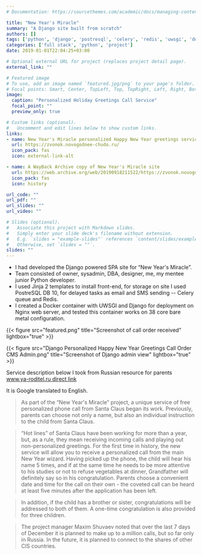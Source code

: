 ```yaml
---
# Documentation: https://sourcethemes.com/academic/docs/managing-content/

title: "New Year's Miracle"
summary: "A Django site built from scratch"
authors: []
tags: ['python', 'django', 'postresql', 'celery', 'redis', 'uwsgi', 'docker', 'nginx', 'jinja2', 'web']
categories: ['full stack', 'python', 'project']
date: 2019-01-01T22:04:25+03:00

# Optional external URL for project (replaces project detail page).
external_link: ""

# Featured image
# To use, add an image named `featured.jpg/png` to your page's folder.
# Focal points: Smart, Center, TopLeft, Top, TopRight, Left, Right, BottomLeft, Bottom, BottomRight.
image:
  caption: "Personalized Holiday Greetings Call Service"
  focal_point: ""
  preview_only: true

# Custom links (optional).
#   Uncomment and edit lines below to show custom links.
links:
- name: New Year's Miracle personalized Happy New Year greetings service
  url: https://zvonok.novogodnee-chudo.ru/
  icon_pack: fas
  icon: external-link-alt

- name: A WayBack Archive copy of New Year's Miracle site
  url: https://web.archive.org/web/20190918211522/https://zvonok.novogodnee-chudo.ru/
  icon_pack: fas
  icon: history

url_code: ""
url_pdf: ""
url_slides: ""
url_video: ""

# Slides (optional).
#   Associate this project with Markdown slides.
#   Simply enter your slide deck's filename without extension.
#   E.g. `slides = "example-slides"` references `content/slides/example-slides.md`.
#   Otherwise, set `slides = ""`.
slides: ""
---
```


* I had developed the Django powered SPA site for “New Year's Miracle”.
* Team consisted of owner, sysadmin, DBA, designer, me, my mentee junior Python developer.
* I used Jinja 2 templates to install front-end, for storage on site I used PostreSQL DB 10, for delayed tasks as email and SMS sending -- Celery queue and Redis.
* I created a Docker container with UWSGI and Django for deployment on Nginx web server, and tested this container works on 38 core bare metal configuration.

{{< figure src="featured.png" title="Screenshot of call order received" lightbox="true" >}}

{{< figure src="Django Personalized Happy New Year Greetings Call Order CMS Admin.png" title="Screenshot of Django admin view" lightbox="true" >}}

Service description below I took from Russian resource for parents [www.ya-roditel.ru direct link](https://www.ya-roditel.ru/national-campaign/news/v-etom-godu-6637/) 

It is Google translated to English. 

> As part of the “New Year's Miracle” project, a unique service of free personalized phone call from Santa Claus began its work. Previously, parents can choose not only a name, but also an individual instruction to the child from Santa Claus.

> “Hot lines” of Santa Claus have been working for more than a year, but, as a rule, they mean receiving incoming calls and playing out non-personalized greetings. For the first time in history, the new service will allow you to receive a personalized call from the main New Year wizard. Having picked up the phone, the child will hear his name 5 times, and if at the same time he needs to be more attentive to his studies or not to refuse vegetables at dinner, Grandfather will definitely say so in his congratulation. Parents choose a convenient date and time for the call on their own - the coveted call can be heard at least five minutes after the application has been left.

> In addition, if the child has a brother or sister, congratulations will be addressed to both of them. A one-time congratulation is also provided for three children.

> The project manager Maxim Shuvaev noted that over the last 7 days of December it is planned to make up to a million calls, but so far only in Russia. In the future, it is planned to connect to the shares of other CIS countries.
